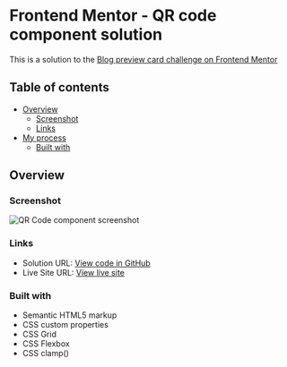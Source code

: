 # Frontend Mentor - QR code component solution

This is a solution to the [Blog preview card challenge on Frontend Mentor](https://www.frontendmentor.io/challenges/blog-preview-card-ckPaj01IcS)

## Table of contents

- [Overview](#overview)
  - [Screenshot](#screenshot)
  - [Links](#links)
- [My process](#my-process)
  - [Built with](#built-with)

## Overview

### Screenshot

![QR Code component screenshot](./images/blog-preview-component.png)

### Links

- Solution URL: [View code in GitHub](https://github.com/assiduousdev/blog-preview-component)
- Live Site URL: [View live site](https://christian-blog-preview-component.netlify.app/)

### Built with

- Semantic HTML5 markup
- CSS custom properties
- CSS Grid
- CSS Flexbox
- CSS clamp()
